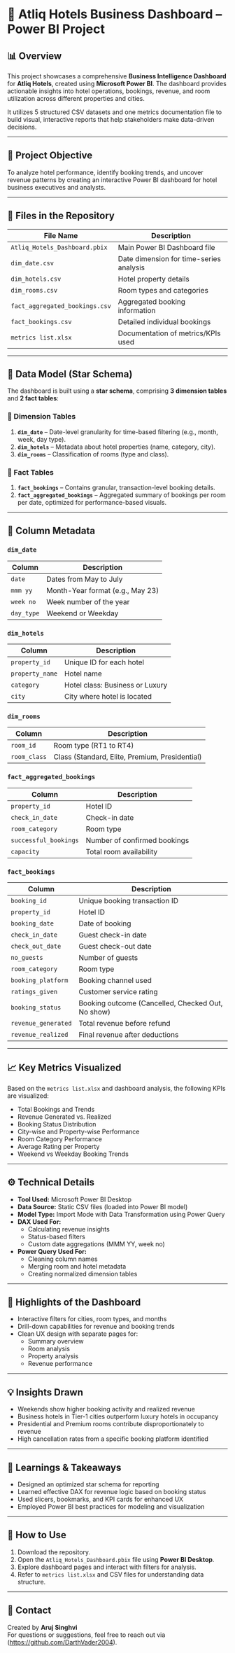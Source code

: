 # 🏨 Atliq Hotels Business Dashboard – Power BI Project

## 📊 Overview
This project showcases a comprehensive **Business Intelligence Dashboard** for **Atliq Hotels**, created using **Microsoft Power BI**. The dashboard provides actionable insights into hotel operations, bookings, revenue, and room utilization across different properties and cities.

It utilizes 5 structured CSV datasets and one metrics documentation file to build visual, interactive reports that help stakeholders make data-driven decisions.

---

## 🧾 Project Objective
To analyze hotel performance, identify booking trends, and uncover revenue patterns by creating an interactive Power BI dashboard for hotel business executives and analysts.

---

## 📁 Files in the Repository

| File Name                        | Description |
|----------------------------------|-------------|
| `Atliq_Hotels_Dashboard.pbix`    | Main Power BI Dashboard file |
| `dim_date.csv`                   | Date dimension for time-series analysis |
| `dim_hotels.csv`                 | Hotel property details |
| `dim_rooms.csv`                  | Room types and categories |
| `fact_aggregated_bookings.csv`   | Aggregated booking information |
| `fact_bookings.csv`              | Detailed individual bookings |
| `metrics list.xlsx`              | Documentation of metrics/KPIs used |

---

## 🧱 Data Model (Star Schema)
The dashboard is built using a **star schema**, comprising **3 dimension tables** and **2 fact tables**:

### 🔹 Dimension Tables
1. **`dim_date`** – Date-level granularity for time-based filtering (e.g., month, week, day type).
2. **`dim_hotels`** – Metadata about hotel properties (name, category, city).
3. **`dim_rooms`** – Classification of rooms (type and class).

### 🔸 Fact Tables
1. **`fact_bookings`** – Contains granular, transaction-level booking details.
2. **`fact_aggregated_bookings`** – Aggregated summary of bookings per room per date, optimized for performance-based visuals.

---

## 📐 Column Metadata

### `dim_date`
| Column        | Description |
|---------------|-------------|
| `date`        | Dates from May to July |
| `mmm yy`      | Month-Year format (e.g., May 23) |
| `week no`     | Week number of the year |
| `day_type`    | Weekend or Weekday |

### `dim_hotels`
| Column         | Description |
|----------------|-------------|
| `property_id`   | Unique ID for each hotel |
| `property_name` | Hotel name |
| `category`      | Hotel class: Business or Luxury |
| `city`          | City where hotel is located |

### `dim_rooms`
| Column        | Description |
|---------------|-------------|
| `room_id`     | Room type (RT1 to RT4) |
| `room_class`  | Class (Standard, Elite, Premium, Presidential) |

### `fact_aggregated_bookings`
| Column             | Description |
|--------------------|-------------|
| `property_id`       | Hotel ID |
| `check_in_date`     | Check-in date |
| `room_category`     | Room type |
| `successful_bookings` | Number of confirmed bookings |
| `capacity`          | Total room availability |

### `fact_bookings`
| Column             | Description |
|--------------------|-------------|
| `booking_id`        | Unique booking transaction ID |
| `property_id`       | Hotel ID |
| `booking_date`      | Date of booking |
| `check_in_date`     | Guest check-in date |
| `check_out_date`    | Guest check-out date |
| `no_guests`         | Number of guests |
| `room_category`     | Room type |
| `booking_platform`  | Booking channel used |
| `ratings_given`     | Customer service rating |
| `booking_status`    | Booking outcome (Cancelled, Checked Out, No show) |
| `revenue_generated` | Total revenue before refund |
| `revenue_realized`  | Final revenue after deductions |

---

## 📈 Key Metrics Visualized

Based on the `metrics list.xlsx` and dashboard analysis, the following KPIs are visualized:
- Total Bookings and Trends
- Revenue Generated vs. Realized
- Booking Status Distribution
- City-wise and Property-wise Performance
- Room Category Performance
- Average Rating per Property
- Weekend vs Weekday Booking Trends

---

## ⚙️ Technical Details

- **Tool Used:** Microsoft Power BI Desktop
- **Data Source:** Static CSV files (loaded into Power BI model)
- **Model Type:** Import Mode with Data Transformation using Power Query
- **DAX Used For:**
  - Calculating revenue insights
  - Status-based filters
  - Custom date aggregations (MMM YY, week no)
- **Power Query Used For:**
  - Cleaning column names
  - Merging room and hotel metadata
  - Creating normalized dimension tables

---

## 📌 Highlights of the Dashboard

- Interactive filters for cities, room types, and months
- Drill-down capabilities for revenue and booking trends
- Clean UX design with separate pages for:
  - Summary overview
  - Room analysis
  - Property analysis
  - Revenue performance

---

## 💡 Insights Drawn
- Weekends show higher booking activity and realized revenue
- Business hotels in Tier-1 cities outperform luxury hotels in occupancy
- Presidential and Premium rooms contribute disproportionately to revenue
- High cancellation rates from a specific booking platform identified

---

## 🧠 Learnings & Takeaways
- Designed an optimized star schema for reporting
- Learned effective DAX for revenue logic based on booking status
- Used slicers, bookmarks, and KPI cards for enhanced UX
- Employed Power BI best practices for modeling and visualization

---

## 🚀 How to Use
1. Download the repository.
2. Open the `Atliq_Hotels_Dashboard.pbix` file using **Power BI Desktop**.
3. Explore dashboard pages and interact with filters for analysis.
4. Refer to `metrics list.xlsx` and CSV files for understanding data structure.

---

## 📮 Contact
Created by **Aruj Singhvi**  
For questions or suggestions, feel free to reach out via (https://github.com/DarthVader2004).

